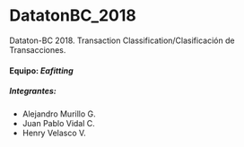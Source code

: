 # DatatonBC_2018
Dataton-BC 2018. Transaction Classification/Clasificación de Transacciones.

#### Equipo: *Eafitting*
##### Integrantes:
- Alejandro Murillo G.
- Juan Pablo Vidal C.
- Henry Velasco V.
